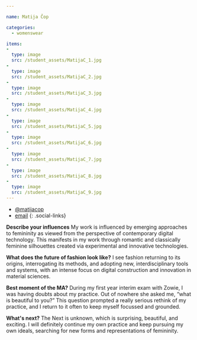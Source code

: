 ```yaml
---

name: Matija Čop

categories:
  - womenswear

items:
-
  type: image
  src: /student_assets/MatijaC_1.jpg
-
  type: image
  src: /student_assets/MatijaC_2.jpg
-
  type: image
  src: /student_assets/MatijaC_3.jpg
-
  type: image
  src: /student_assets/MatijaC_4.jpg
-
  type: image
  src: /student_assets/MatijaC_5.jpg
-
  type: image
  src: /student_assets/MatijaC_6.jpg
-
  type: image
  src: /student_assets/MatijaC_7.jpg
-
  type: image
  src: /student_assets/MatijaC_8.jpg
-
  type: image
  src: /student_assets/MatijaC_9.jpg
---
```


* [@matijacop](https://www.instagram.com/matijacop/)
* [email](mailto:matija.cop@network.rca.ac.uk)
{: .social-links}

**Describe your influences**
My work is influenced by emerging approaches to femininity as viewed from the perspective of contemporary digital technology. This manifests in my work through romantic and classically feminine silhouettes created via experimental and innovative technologies.

**What does the future of fashion look like?**
I see fashion returning to its origins, interrogating its methods, and adopting new, interdisciplinary tools and systems, with an intense focus on digital construction and innovation in material sciences.

**Best moment of the MA?**
During my first year interim exam with Zowie, I was having doubts about my practice. Out of nowhere she asked me, “what is beautiful to you?” This question prompted a really serious rethink of my practice, and I return to it often to keep myself focussed and grounded.

**What's next?**
The Next is unknown, which is surprising, beautiful, and exciting. I will definitely continue my own practice and keep pursuing my own ideals, searching for new forms and representations of femininity.
